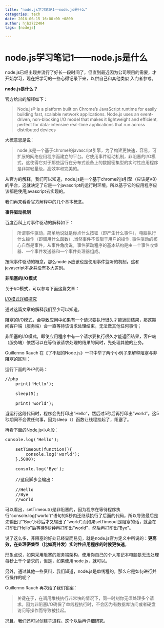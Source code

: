 ```yaml
---
title: "node.js学习笔记1——node.js是什么"
categories: tech
date: 2016-06-15 16:00:00 +0800
author: hjb2722404
tags: [nodejs]

---
```


# node.js学习笔记1——node.js是什么

node.js已经出现并流行了好长一段时间了，但直到最近因为公司项目的需要，才开始学习，现在把学习的一些心得记录下来，以供自己和其他类似 入门者参考。

**node.js是什么？**

官方给出的解释如下：  

<blockquote>
  Node.js® is a platform built on Chrome’s JavaScript runtime for easily     
  building fast, scalable network applications. Node.js uses an     
  event-driven, non-blocking I/O model that makes it lightweight and     
  efficient, perfect for data-intensive real-time applications that run     
  across distributed devices
</blockquote>

大概意思是说：

<blockquote>
  node.js是一个基于chrome的javascript引擎，为了构建更快速，容易，可扩展的网络应用程序而建立的平台。它使用事件驱动机制，非阻塞的I/O模式，这使得它对于那些运行在分布式设备上的数据密集型的实时性应用程序是非常轻量级，高效率和完美的。
</blockquote>

从官方的解释，我们可以知道，node.js是一个基于chrome的js引擎（应该是V8）的平台，这就决定了它是一个javascript的运行时环境。所以基于它的应用程序应该都是使用javascript去实现的。

我们再来看看官方解释中的几个基本概念。

**事件驱动机制**

百度百科上对事件驱动的解释如下：

<blockquote>
  所谓事件驱动，简单地说就是你点什么按钮（即产生什么事件），电脑执行什么操作（即调用什么函数）.当然事件不仅限于用户的操作.     
  事件驱动的核心自然是事件。从事件角度说，事件驱动程序的基本结构是由一个事件收集器、一个事件发送器和一个事件处理器组成。
</blockquote>

按照事件驱动的概念，那么node.js应该也是使用事件监听的机制，这和javascript本身并没有多大差别。

**非阻塞的I/O模式**

关于I/O模式，可以参考下面这篇文章：

[I/O模式详细探究][1]

通过这篇文章的解释我们至少可以知道，

阻塞的I/O模式，会导致应用中如果有一个请求要执行很久才能返回结果，那这期间客户端（服务端）会一直等待该请求处理结束，无法做其他任何事情；

非阻塞的I/O模式，即使应用程序中有一个请求要执行很久才能返回结果，客户端（服务端）依然可以在等待该请求处理的结果的同时，先处理其他的业务。

Guillermo Rauch 在《了不起的Node.js》一书中举了两个小例子来解释阻塞与非阻塞的区别：

运行下面的PHP代码：

<pre class="prettyprint"><span class="hljs-comment">//php</span>
    <span class="hljs-function">print(<span class="hljs-string">'Hello'</span>)</span>;

    <span class="hljs-function">sleep(<span class="hljs-number">5</span>)</span>;

    <span class="hljs-function">print(<span class="hljs-string">'world'</span>)</span>;</pre>

当运行这段代码时，程序会先打印出“Hello”，然后过5秒后再打印出“world”，这5秒期间不会做任何事，因为sleep（）函数让线程挂起了，阻塞了。

再看下面的Node.js小片段：

<pre class="prettyprint">console.<span class="hljs-keyword">log</span>(<span class="hljs-string">'Hello'</span>);

    setTimeout(function(){
        console.<span class="hljs-keyword">log</span>(<span class="hljs-string">'world'</span>);
    },<span class="hljs-number">5000</span>);

    console.<span class="hljs-keyword">log</span>(<span class="hljs-string">'Bye'</span>);

    <span class="hljs-comment">//这段脚步会输出：</span>

    <span class="hljs-comment">//Hello</span>
    <span class="hljs-comment">//Bye</span>
    <span class="hljs-comment">//world</span></pre>

可以看出，setTimeout()是非阻塞的，因为程序在等待程序执行“console.log(‘world’)”语句的5秒内还继续执行了后面的代码，所以导致最后是先输出了“Bye”,5秒后才又输出了“world”,而如果setTimeout是阻塞的话，就会在打印出“Hello”后等待5秒钟再打印出“world”，然后再打印出“Bye”。

说了这么多，非阻塞的好处已经显而易见，就是node.js官方定义中所说的：**更高效，在处理密集型（比如高并发）实时性应用程序的时候更快速**。

形象点说，如果采用阻塞的服务端架构，使用你自己的个人笔记本电脑是无法处理每秒上千个请求的，但是，如果使用node.js，就可以。

另外，通过其他一些资料，我们知道，node.js是单线程的，那么它是如何进行并行操作的呢？

Guillermo Rauch 再次给了我们答案：

<blockquote>
  关键在于，在调用堆栈执行非常快的情况下，同一时刻你无须处理多个请求。因为非阻塞I/O确保了单线程执行时，不会因为有数据库访问或者硬盘访问等操作而导致被挂起。
</blockquote>

况且，我们还可以创建子进程。这个以后再详细研究。

[1]: http://www.cnblogs.com/renxs/p/3683189.html
